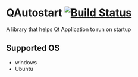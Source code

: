 # QAutostart [![Build Status](https://travis-ci.org/b00f/qautostart.svg?branch=master)](https://travis-ci.org/b00f/qautostart) 

A library that helps Qt Application to run on startup

## Supported OS
* windows
* Ubuntu
